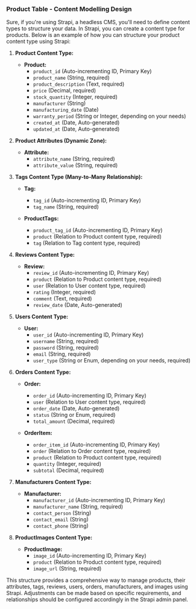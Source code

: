 ### Product Table - Content Modelling Design

Sure, if you're using Strapi, a headless CMS, you'll need to define content types to structure your data. In Strapi, you can create a content type for products. Below is an example of how you can structure your product content type using Strapi:

1. **Product Content Type:**

    - **Product:**
        - `product_id` (Auto-incrementing ID, Primary Key)
        - `product_name` (String, required)
        - `product_description` (Text, required)
        - `price` (Decimal, required)
        - `stock_quantity` (Integer, required)
        - `manufacturer` (String)
        - `manufacturing_date` (Date)
        - `warranty_period` (String or Integer, depending on your needs)
        - `created_at` (Date, Auto-generated)
        - `updated_at` (Date, Auto-generated)

2. **Product Attributes (Dynamic Zone):**

    - **Attribute:**
        - `attribute_name` (String, required)
        - `attribute_value` (String, required)

3. **Tags Content Type (Many-to-Many Relationship):**

    - **Tag:**
        - `tag_id` (Auto-incrementing ID, Primary Key)
        - `tag_name` (String, required)

    - **ProductTags:**
        - `product_tag_id` (Auto-incrementing ID, Primary Key)
        - `product` (Relation to Product content type, required)
        - `tag` (Relation to Tag content type, required)

4. **Reviews Content Type:**

    - **Review:**
        - `review_id` (Auto-incrementing ID, Primary Key)
        - `product` (Relation to Product content type, required)
        - `user` (Relation to User content type, required)
        - `rating` (Integer, required)
        - `comment` (Text, required)
        - `review_date` (Date, Auto-generated)

5. **Users Content Type:**

    - **User:**
        - `user_id` (Auto-incrementing ID, Primary Key)
        - `username` (String, required)
        - `password` (String, required)
        - `email` (String, required)
        - `user_type` (String or Enum, depending on your needs, required)

6. **Orders Content Type:**

    - **Order:**
        - `order_id` (Auto-incrementing ID, Primary Key)
        - `user` (Relation to User content type, required)
        - `order_date` (Date, Auto-generated)
        - `status` (String or Enum, required)
        - `total_amount` (Decimal, required)

    - **OrderItem:**
        - `order_item_id` (Auto-incrementing ID, Primary Key)
        - `order` (Relation to Order content type, required)
        - `product` (Relation to Product content type, required)
        - `quantity` (Integer, required)
        - `subtotal` (Decimal, required)

7. **Manufacturers Content Type:**

    - **Manufacturer:**
        - `manufacturer_id` (Auto-incrementing ID, Primary Key)
        - `manufacturer_name` (String, required)
        - `contact_person` (String)
        - `contact_email` (String)
        - `contact_phone` (String)

8. **ProductImages Content Type:**

    - **ProductImage:**
        - `image_id` (Auto-incrementing ID, Primary Key)
        - `product` (Relation to Product content type, required)
        - `image_url` (String, required)

This structure provides a comprehensive way to manage products, their attributes, tags, reviews, users, orders, manufacturers, and images using Strapi. Adjustments can be made based on specific requirements, and relationships should be configured accordingly in the Strapi admin panel.